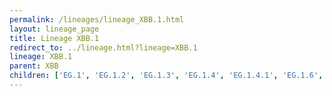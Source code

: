 ```yaml
---
permalink: /lineages/lineage_XBB.1.html
layout: lineage_page
title: Lineage XBB.1
redirect_to: ../lineage.html?lineage=XBB.1
lineage: XBB.1
parent: XBB
children: ['EG.1', 'EG.1.2', 'EG.1.3', 'EG.1.4', 'EG.1.4.1', 'EG.1.6', 'EG.2', 'EG.2.2', 'EG.2.3', 'EG.2.4', 'EG.4', 'EG.4.3', 'EG.4.5', 'EG.5', 'EG.5.1', 'EG.5.1.1', 'EG.5.1.2', 'EG.5.1.3', 'EG.5.1.4', 'EG.5.1.5', 'EG.5.1.6', 'EG.5.1.7', 'EG.5.1.8', 'EG.5.1.9', 'EG.5.1.10', 'EG.5.1.11', 'EG.5.1.12', 'EG.5.1.13', 'EG.5.1.14', 'EG.5.1.15', 'EG.5.1.16', 'EG.5.1.17', 'EG.5.1.18', 'EG.5.1.19', 'EG.5.2', 'EG.5.2.1', 'EG.5.2.2', 'EG.6', 'EG.6.1', 'EG.6.1.1', 'EG.6.1.2', 'EG.7', 'EG.9.1', 'EG.10', 'EG.10.1', 'EG.10.1.1', 'EG.11', 'EG.13', 'EG.14', 'EM.1', 'EU.1.1', 'EU.1.1.1', 'EU.1.1.3', 'FD.1.1', 'FD.2', 'FD.4', 'FD.4.1', 'FD.5.1', 'FE.1', 'FE.1.1', 'FE.1.1.1', 'FE.1.1.4', 'FE.1.1.5', 'FE.1.2', 'FL.1', 'FL.1.1', 'FL.1.5', 'FL.1.5.1', 'FL.1.5.2', 'FL.1.8', 'FL.2', 'FL.2.2.1', 'FL.2.3', 'FL.2.3.1', 'FL.2.4', 'FL.2.5', 'FL.2.6', 'FL.2.7', 'FL.3', 'FL.3.1', 'FL.3.2', 'FL.3.3', 'FL.4', 'FL.4.4', 'FL.4.5', 'FL.4.6', 'FL.4.8', 'FL.4.9', 'FL.5', 'FL.7', 'FL.8', 'FL.10', 'FL.10.1', 'FL.10.2', 'FL.13', 'FL.13.1', 'FL.13.2', 'FL.13.2.1', 'FL.13.4', 'FL.13.4.1', 'FL.13.5', 'FL.14', 'FL.15', 'FL.15.1', 'FL.15.1.1', 'FL.15.2', 'FL.15.3', 'FL.15.4', 'FL.16', 'FL.18', 'FL.18.1', 'FL.19.1', 'FL.20', 'FL.20.1', 'FL.20.2', 'FL.21', 'FL.21.2', 'FL.22', 'FL.24', 'FL.24.1', 'FL.25', 'FL.29', 'FL.31', 'FL.31.1', 'FL.33', 'FL.33.1', 'FL.34', 'FL.35', 'FL.36', 'FL.38', 'FL.39', 'FL.39.1', 'FL.40', 'FP.2.1.1', 'FT.3.1', 'FT.3.1.1', 'FU.1', 'FU.1.1', 'FU.1.1.1', 'FU.2', 'FU.2.1', 'FU.5', 'FW.1', 'FW.1.1', 'FW.1.1.1', 'FW.2', 'FY.1', 'FY.1.2', 'FY.1.2.1', 'FY.1.2.2', 'FY.1.2.3', 'FY.1.4', 'FY.1.4.1', 'FY.2', 'FY.2.1', 'FY.3', 'FY.3.1', 'FY.3.2', 'FY.3.3', 'FY.4.1', 'FY.4.1.1', 'FY.4.1.2', 'FY.4.2', 'FY.5', 'FY.5.1', 'FY.5.1.1', 'FY.5.2', 'FY.5.3', 'FY.5.4', 'FY.5.5', 'FY.5.5.1', 'FY.6', 'FY.6.1', 'FY.6.2', 'FY.8', 'FY.8.1', 'FY.8.1.1', 'FZ.1.1', 'GA.2.1.1', 'GA.3', 'GA.4.1', 'GA.4.1.1', 'GA.4.1.2', 'GA.4.1.3', 'GA.4.2', 'GA.5', 'GA.7.1', 'GA.8.1', 'GA.9', 'GA.10.1', 'GB.1', 'GF.1', 'GG.1', 'GK.1', 'GK.1.1', 'GK.1.1.1', 'GK.1.2', 'GK.1.2.1', 'GK.1.3', 'GK.1.4', 'GK.1.5', 'GK.1.6', 'GK.1.6.1', 'GK.1.7', 'GK.1.8', 'GK.1.8.1', 'GK.1.10', 'GK.1.10.1', 'GK.1.11', 'GK.1.11.1', 'GK.2', 'GK.2.1', 'GK.2.1.1', 'GK.2.2', 'GK.2.3', 'GK.2.4', 'GK.3.1', 'GK.3.2', 'GK.4', 'GK.5.1', 'GK.6', 'GK.7', 'GK.8', 'GK.8.1', 'GK.9', 'GK.10', 'GK.11', 'GK.12', 'GN.1', 'GN.1.1', 'GN.1.2', 'GN.1.3', 'GN.1.4', 'GN.3', 'GR.1', 'GV.1', 'GW.1.1', 'GW.5', 'GW.5.1', 'GW.5.1.1', 'GW.5.2', 'GW.5.3', 'GW.5.3.1', 'GY.1', 'GY.1.1', 'GY.1.1.1', 'GY.2.1', 'GY.5', 'GY.6', 'GY.7', 'GY.8', 'GY.9', 'HA.1', 'HA.2', 'HB.1', 'HC.2', 'HC.3', 'HF.1', 'HF.1.1', 'HF.1.2', 'HL.2', 'HP.1.1', 'HR.1', 'HR.1.1', 'HS.1', 'HS.1.1', 'HY.1', 'HZ.1', 'HZ.2', 'JB.2', 'JB.2.1', 'JC.1', 'JC.2', 'JC.3', 'JC.4', 'JC.5', 'JC.5.1', 'JC.6', 'JD.1', 'JD.1.1', 'JD.1.1.1', 'JD.1.1.2', 'JD.1.1.3', 'JD.1.1.4', 'JD.1.1.5', 'JD.1.1.6', 'JD.1.1.7', 'JD.1.1.8', 'JD.1.2', 'JD.1.2.1', 'JD.1.2.2', 'JF.1', 'JF.1.1', 'JF.1.1.1', 'JF.1.1.2', 'JF.2', 'JF.3', 'JF.4', 'JM.1', 'JM.2', 'JW.1', 'JW.1.1', 'JZ.1', 'KA.1', 'KJ.1', 'KM.1', 'XBB.1', 'XBB.1.5', 'XBB.1.5.1', 'XBB.1.5.4', 'XBB.1.5.5', 'XBB.1.5.7', 'XBB.1.5.10', 'XBB.1.5.13', 'XBB.1.5.16', 'XBB.1.5.17', 'XBB.1.5.18', 'XBB.1.5.20', 'XBB.1.5.27', 'XBB.1.5.28', 'XBB.1.5.32', 'XBB.1.5.33', 'XBB.1.5.37', 'XBB.1.5.40', 'XBB.1.5.41', 'XBB.1.5.44', 'XBB.1.5.46', 'XBB.1.5.47', 'XBB.1.5.48', 'XBB.1.5.49', 'XBB.1.5.52', 'XBB.1.5.53', 'XBB.1.5.59', 'XBB.1.5.62', 'XBB.1.5.67', 'XBB.1.5.70', 'XBB.1.5.71', 'XBB.1.5.72', 'XBB.1.5.73', 'XBB.1.5.76', 'XBB.1.5.77', 'XBB.1.5.78', 'XBB.1.5.81', 'XBB.1.5.82', 'XBB.1.5.83', 'XBB.1.5.86', 'XBB.1.5.89', 'XBB.1.5.90', 'XBB.1.5.91', 'XBB.1.5.94', 'XBB.1.5.95', 'XBB.1.5.98', 'XBB.1.5.100', 'XBB.1.5.102', 'XBB.1.5.103', 'XBB.1.5.105', 'XBB.1.5.106', 'XBB.1.5.108', 'XBB.1.5.109', 'XBB.1.5.110', 'XBB.1.9', 'XBB.1.9.1', 'XBB.1.9.2', 'XBB.1.9.5', 'XBB.1.13.1', 'XBB.1.16', 'XBB.1.16.1', 'XBB.1.16.2', 'XBB.1.16.3', 'XBB.1.16.4', 'XBB.1.16.5', 'XBB.1.16.6', 'XBB.1.16.7', 'XBB.1.16.8', 'XBB.1.16.9', 'XBB.1.16.10', 'XBB.1.16.11', 'XBB.1.16.12', 'XBB.1.16.13', 'XBB.1.16.14', 'XBB.1.16.15', 'XBB.1.16.16', 'XBB.1.16.17', 'XBB.1.16.18', 'XBB.1.16.19', 'XBB.1.16.20', 'XBB.1.16.21', 'XBB.1.16.23', 'XBB.1.16.24', 'XBB.1.16.25', 'XBB.1.16.26', 'XBB.1.16.27', 'XBB.1.16.28', 'XBB.1.16.29', 'XBB.1.16.30', 'XBB.1.16.31', 'XBB.1.16.32', 'XBB.1.17.1', 'XBB.1.18.1', 'XBB.1.19', 'XBB.1.19.1', 'XBB.1.22', 'XBB.1.22.1', 'XBB.1.22.3', 'XBB.1.24.1', 'XBB.1.28', 'XBB.1.28.1', 'XBB.1.33', 'XBB.1.34', 'XBB.1.34.1', 'XBB.1.37.1', 'XBB.1.41.1', 'XBB.1.41.2', 'XBB.1.41.3', 'XBB.1.42', 'XBB.1.42.1', 'XBB.1.42.2']
---
```

